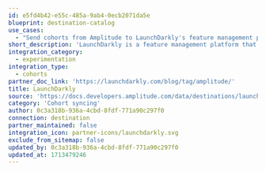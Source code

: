 ```yaml
---
id: e5fd4b42-e55c-485a-9ab4-0ecb2071da5e
blueprint: destination-catalog
use_cases:
  - "Send cohorts from Amplitude to LaunchDarkly's feature management platform to create tailored feature flags for specific user segments identified by Amplitude data, enabling precise control over software functionality based on user behavior and attributes."
short_description: 'LaunchDarkly is a feature management platform that empowers development teams to safely deliver and control software through feature flags.'
integration_category:
  - experimentation
integration_type:
  - cohorts
partner_doc_link: 'https://launchdarkly.com/blog/tag/amplitude/'
title: LaunchDarkly
source: 'https://docs.developers.amplitude.com/data/destinations/launchdarkly'
category: 'Cohort syncing'
author: 0c3a318b-936a-4cbd-8fdf-771a90c297f0
connection: destination
partner_maintained: false
integration_icon: partner-icons/launchdarkly.svg
exclude_from_sitemap: false
updated_by: 0c3a318b-936a-4cbd-8fdf-771a90c297f0
updated_at: 1713479246
---
```

